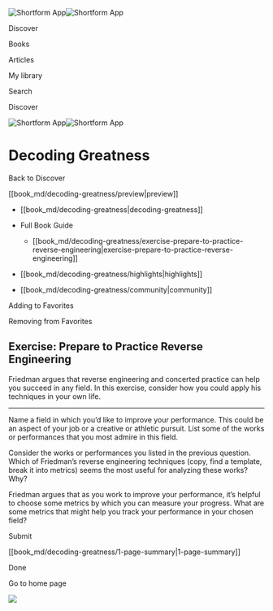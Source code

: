 ![Shortform App](/img/logo.36a2399e.svg)![Shortform App](/img/logo-dark.70c1b072.svg)

Discover

Books

Articles

My library

Search

Discover

![Shortform App](/img/logo.36a2399e.svg)![Shortform App](/img/logo-dark.70c1b072.svg)

# Decoding Greatness

Back to Discover

[[book_md/decoding-greatness/preview|preview]]

  * [[book_md/decoding-greatness|decoding-greatness]]
  * Full Book Guide

    * [[book_md/decoding-greatness/exercise-prepare-to-practice-reverse-engineering|exercise-prepare-to-practice-reverse-engineering]]
  * [[book_md/decoding-greatness/highlights|highlights]]
  * [[book_md/decoding-greatness/community|community]]



Adding to Favorites 

Removing from Favorites 

## Exercise: Prepare to Practice Reverse Engineering

Friedman argues that reverse engineering and concerted practice can help you succeed in any field. In this exercise, consider how you could apply his techniques in your own life.

* * *

Name a field in which you’d like to improve your performance. This could be an aspect of your job or a creative or athletic pursuit. List some of the works or performances that you most admire in this field.

Consider the works or performances you listed in the previous question. Which of Friedman’s reverse engineering techniques (copy, find a template, break it into metrics) seems the most useful for analyzing these works? Why?

Friedman argues that as you work to improve your performance, it’s helpful to choose some metrics by which you can measure your progress. What are some metrics that might help you track your performance in your chosen field?

Submit 

[[book_md/decoding-greatness/1-page-summary|1-page-summary]]

Done

Go to home page 

![](https://bat.bing.com/action/0?ti=56018282&Ver=2&mid=5731515d-328f-4e83-bd3b-362d2dd273cb&sid=49fff5b0636c11eeb9c611038afc8668&vid=4a005010636c11ee80c703d4c4a7acd5&vids=0&msclkid=N&pi=0&lg=en-US&sw=800&sh=600&sc=24&nwd=1&tl=Shortform%20%7C%20Book&p=https%3A%2F%2Fwww.shortform.com%2Fapp%2Fbook%2Fdecoding-greatness%2Fexercise-prepare-to-practice-reverse-engineering&r=&lt=533&evt=pageLoad&sv=1&rn=455806)
